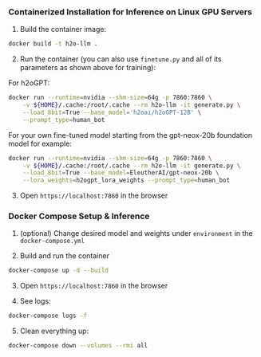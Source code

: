### Containerized Installation for Inference on Linux GPU Servers

1. Build the container image:

```bash
docker build -t h2o-llm .
```

2. Run the container (you can also use `finetune.py` and all of its parameters as shown above for training):

For h2oGPT:
```bash
docker run --runtime=nvidia --shm-size=64g -p 7860:7860 \
    -v ${HOME}/.cache:/root/.cache --rm h2o-llm -it generate.py \
    --load_8bit=True --base_model='h2oai/h2oGPT-12B' \
    --prompt_type=human_bot
`````

For your own fine-tuned model starting from the gpt-neox-20b foundation model for example:
```bash
docker run --runtime=nvidia --shm-size=64g -p 7860:7860 \
    -v ${HOME}/.cache:/root/.cache --rm h2o-llm -it generate.py \
    --load_8bit=True --base_model=EleutherAI/gpt-neox-20b \
    --lora_weights=h2ogpt_lora_weights --prompt_type=human_bot
```

3. Open `https://localhost:7860` in the browser

### Docker Compose Setup & Inference

1. (optional) Change desired model and weights under `environment` in the `docker-compose.yml`

2. Build and run the container

```bash
docker-compose up -d --build
```

3. Open `https://localhost:7860` in the browser

4. See logs:

```bash
docker-compose logs -f
```

5. Clean everything up:

```bash
docker-compose down --volumes --rmi all
```


